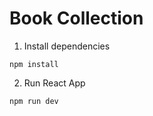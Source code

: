 # Book Collection

1. Install dependencies

```
npm install
```

2. Run React App

```
npm run dev
```
